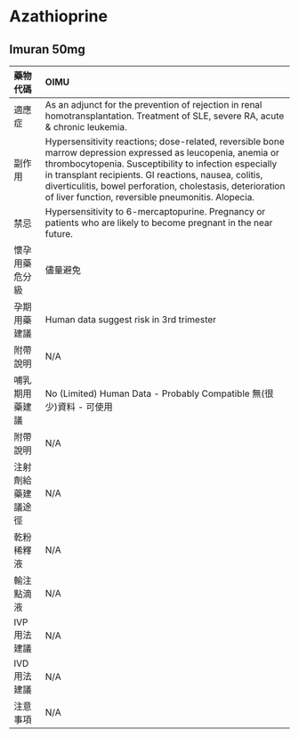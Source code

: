 # Azathioprine

## Imuran 50mg

| 藥物代碼 | OIMU |
| :--- | :--- |
| 適應症 | As an adjunct for the prevention of rejection in renal homotransplantation. Treatment of SLE, severe RA, acute & chronic leukemia. |
| 副作用 | Hypersensitivity reactions; dose-related, reversible bone marrow depression expressed as leucopenia, anemia or thrombocytopenia. Susceptibility to infection especially in transplant recipients. GI reactions, nausea, colitis, diverticulitis, bowel perforation, cholestasis, deterioration of liver function, reversible pneumonitis. Alopecia. |
| 禁忌 | Hypersensitivity to 6-mercaptopurine. Pregnancy or patients who are likely to become pregnant in the near future. |
| 懷孕用藥危分級 | 儘量避免 |
| 孕期用藥建議 | Human data suggest risk in 3rd trimester |
| 附帶說明 | N/A |
| 哺乳期用藥建議 | No \(Limited\) Human Data - Probably Compatible 無\(很少\)資料 - 可使用 |
| 附帶說明 | N/A |
| 注射劑給藥建議途徑 | N/A |
| 乾粉稀釋液 | N/A |
| 輸注點滴液 | N/A |
| IVP 用法建議 | N/A |
| IVD 用法建議 | N/A |
| 注意事項 | N/A |

